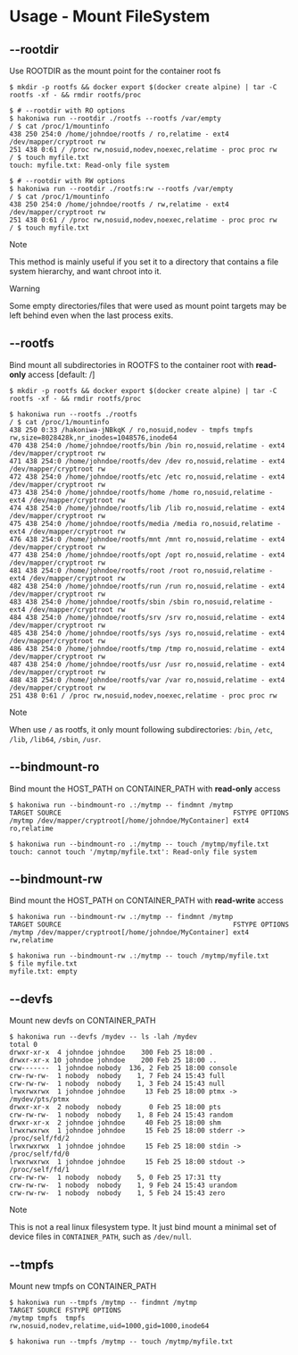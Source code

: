 # Usage - Mount FileSystem

## --rootdir

Use ROOTDIR as the mount point for the container root fs

```console,ignore
$ mkdir -p rootfs && docker export $(docker create alpine) | tar -C rootfs -xf - && rmdir rootfs/proc

$ # --rootdir with RO options
$ hakoniwa run --rootdir ./rootfs --rootfs /var/empty
/ $ cat /proc/1/mountinfo
438 250 254:0 /home/johndoe/rootfs / ro,relatime - ext4 /dev/mapper/cryptroot rw
251 438 0:61 / /proc rw,nosuid,nodev,noexec,relatime - proc proc rw
/ $ touch myfile.txt
touch: myfile.txt: Read-only file system

$ # --rootdir with RW options
$ hakoniwa run --rootdir ./rootfs:rw --rootfs /var/empty
/ $ cat /proc/1/mountinfo
438 250 254:0 /home/johndoe/rootfs / rw,relatime - ext4 /dev/mapper/cryptroot rw
251 438 0:61 / /proc rw,nosuid,nodev,noexec,relatime - proc proc rw
/ $ touch myfile.txt
```

> [!NOTE]
> This method is mainly useful if you set it to a directory that contains a file system hierarchy, and want chroot into it.

> [!WARNING]
> Some empty directories/files that were used as mount point targets may be left behind even when the last process exits.

## --rootfs

Bind mount all subdirectories in ROOTFS to the container root with **read-only** access [default: /]

```console,ignore
$ mkdir -p rootfs && docker export $(docker create alpine) | tar -C rootfs -xf - && rmdir rootfs/proc

$ hakoniwa run --rootfs ./rootfs
/ $ cat /proc/1/mountinfo
438 250 0:33 /hakoniwa-jNBkqK / ro,nosuid,nodev - tmpfs tmpfs rw,size=8028428k,nr_inodes=1048576,inode64
470 438 254:0 /home/johndoe/rootfs/bin /bin ro,nosuid,relatime - ext4 /dev/mapper/cryptroot rw
471 438 254:0 /home/johndoe/rootfs/dev /dev ro,nosuid,relatime - ext4 /dev/mapper/cryptroot rw
472 438 254:0 /home/johndoe/rootfs/etc /etc ro,nosuid,relatime - ext4 /dev/mapper/cryptroot rw
473 438 254:0 /home/johndoe/rootfs/home /home ro,nosuid,relatime - ext4 /dev/mapper/cryptroot rw
474 438 254:0 /home/johndoe/rootfs/lib /lib ro,nosuid,relatime - ext4 /dev/mapper/cryptroot rw
475 438 254:0 /home/johndoe/rootfs/media /media ro,nosuid,relatime - ext4 /dev/mapper/cryptroot rw
476 438 254:0 /home/johndoe/rootfs/mnt /mnt ro,nosuid,relatime - ext4 /dev/mapper/cryptroot rw
477 438 254:0 /home/johndoe/rootfs/opt /opt ro,nosuid,relatime - ext4 /dev/mapper/cryptroot rw
481 438 254:0 /home/johndoe/rootfs/root /root ro,nosuid,relatime - ext4 /dev/mapper/cryptroot rw
482 438 254:0 /home/johndoe/rootfs/run /run ro,nosuid,relatime - ext4 /dev/mapper/cryptroot rw
483 438 254:0 /home/johndoe/rootfs/sbin /sbin ro,nosuid,relatime - ext4 /dev/mapper/cryptroot rw
484 438 254:0 /home/johndoe/rootfs/srv /srv ro,nosuid,relatime - ext4 /dev/mapper/cryptroot rw
485 438 254:0 /home/johndoe/rootfs/sys /sys ro,nosuid,relatime - ext4 /dev/mapper/cryptroot rw
486 438 254:0 /home/johndoe/rootfs/tmp /tmp ro,nosuid,relatime - ext4 /dev/mapper/cryptroot rw
487 438 254:0 /home/johndoe/rootfs/usr /usr ro,nosuid,relatime - ext4 /dev/mapper/cryptroot rw
488 438 254:0 /home/johndoe/rootfs/var /var ro,nosuid,relatime - ext4 /dev/mapper/cryptroot rw
251 438 0:61 / /proc rw,nosuid,nodev,noexec,relatime - proc proc rw
```

> [!NOTE]
> When use `/` as rootfs, it only mount following subdirectories: `/bin`, `/etc`, `/lib`, `/lib64`, `/sbin`, `/usr`.

## --bindmount-ro

Bind mount the HOST_PATH on CONTAINER_PATH with **read-only** access

```console,ignore
$ hakoniwa run --bindmount-ro .:/mytmp -- findmnt /mytmp
TARGET SOURCE                                           FSTYPE OPTIONS
/mytmp /dev/mapper/cryptroot[/home/johndoe/MyContainer] ext4   ro,relatime

$ hakoniwa run --bindmount-ro .:/mytmp -- touch /mytmp/myfile.txt
touch: cannot touch '/mytmp/myfile.txt': Read-only file system

```

## --bindmount-rw

Bind mount the HOST_PATH on CONTAINER_PATH with **read-write** access

```console,ignore
$ hakoniwa run --bindmount-rw .:/mytmp -- findmnt /mytmp
TARGET SOURCE                                           FSTYPE OPTIONS
/mytmp /dev/mapper/cryptroot[/home/johndoe/MyContainer] ext4   rw,relatime

$ hakoniwa run --bindmount-rw .:/mytmp -- touch /mytmp/myfile.txt
$ file myfile.txt
myfile.txt: empty
```

## --devfs

Mount new devfs on CONTAINER_PATH

```console,ignore
$ hakoniwa run --devfs /mydev -- ls -lah /mydev
total 0
drwxr-xr-x  4 johndoe johndoe    300 Feb 25 18:00 .
drwxr-xr-x 10 johndoe johndoe    200 Feb 25 18:00 ..
crw-------  1 johndoe nobody  136, 2 Feb 25 18:00 console
crw-rw-rw-  1 nobody  nobody    1, 7 Feb 24 15:43 full
crw-rw-rw-  1 nobody  nobody    1, 3 Feb 24 15:43 null
lrwxrwxrwx  1 johndoe johndoe     13 Feb 25 18:00 ptmx -> /mydev/pts/ptmx
drwxr-xr-x  2 nobody  nobody       0 Feb 25 18:00 pts
crw-rw-rw-  1 nobody  nobody    1, 8 Feb 24 15:43 random
drwxr-xr-x  2 johndoe johndoe     40 Feb 25 18:00 shm
lrwxrwxrwx  1 johndoe johndoe     15 Feb 25 18:00 stderr -> /proc/self/fd/2
lrwxrwxrwx  1 johndoe johndoe     15 Feb 25 18:00 stdin -> /proc/self/fd/0
lrwxrwxrwx  1 johndoe johndoe     15 Feb 25 18:00 stdout -> /proc/self/fd/1
crw-rw-rw-  1 nobody  nobody    5, 0 Feb 25 17:31 tty
crw-rw-rw-  1 nobody  nobody    1, 9 Feb 24 15:43 urandom
crw-rw-rw-  1 nobody  nobody    1, 5 Feb 24 15:43 zero
```

> [!NOTE]
> This is not a real linux filesystem type. It just bind mount a minimal set of device
> files in `CONTAINER_PATH`, such as `/dev/null`.

## --tmpfs

Mount new tmpfs on CONTAINER_PATH

```console,ignore
$ hakoniwa run --tmpfs /mytmp -- findmnt /mytmp
TARGET SOURCE FSTYPE OPTIONS
/mytmp tmpfs  tmpfs  rw,nosuid,nodev,relatime,uid=1000,gid=1000,inode64

$ hakoniwa run --tmpfs /mytmp -- touch /mytmp/myfile.txt
```
